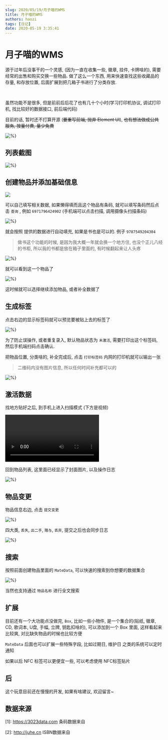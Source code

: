 ```yaml
---
slug: 2020/05/19/月子喵的WMS
title: 月子喵的WMS
authors: haozi
tags: [日记]
date: 2020-05-19 3:35:41
---
```


# 月子喵的WMS

源于过年后没事干的一个灵感, (因为一直在收集一些, 徽章, 挂件, 卡牌啥的), 需要经常的出售和购买交换一些物品. 做了这么一个东西, 用来快速查找这些收藏品的存量, 和存放位置, 后面扩展到把几箱子书进行了分类存放.  

<br/>


虽然功能不是很多, 但是前前后后花了也有几十个小时(学习打印机协议, 调试打印机, 找比较好的数据接口, 前后端代码)

目前的话, 暂时还不打算开源 (~~要重写前端, 抛弃 Element UI~~), ~~也有想法做成公共服务, 按量付费, 量少免费~~

![%}](./月子喵的WMS/file_5478200.png)





<!--truncate-->



## 列表截图

![%}](./月子喵的WMS/image-20200519182208554.png)





## 创建物品并添加基础信息

![](./月子喵的WMS/image-20200519124058105.png)

可以自己填写相关数据, 如果懒得填而且这个物品有条码, 就可以填写条码然后点击 `查询` , 例如 `6971796424902` (手机端可以点击扫描, 调用摄像头扫描条码)

![%}](./月子喵的WMS/image-20200519124347460.png)


就会按照 提供的数据进行自动填充, 如果是书也是可以的. 例子 `9787549204304`

> 做书这个功能的时候, 是因为我大概一年就会换一个地方住, 也没个正儿八经的书柜, 所以我的书都是放在箱子里面的, 有时候翻起来让人头疼


![%}](./月子喵的WMS/image-20200519124942805.png)


就可以看到这一个物品了


![%}](./月子喵的WMS/image-20200519125304526.png)

这时候就可以选择继续添加物品, 或者补全数据了



## 生成标签

点击右边的显示标签码就可以预览要被贴上去的标签了

![%}](./月子喵的WMS/image-20200519125627906.png)


为了防止误操作, 或者重复录入, 默认物品状态为 `未激活`, 需要打印出这个标签码, 然后手机端扫码点击确认. 



把物品位置, 分类啥的, 补全完成后, 点击 `打印标签码` 内网的打印机就可以输出一张

> 二维码内没有图片信息, 所以任何时间补充都可以的


![%}](./月子喵的WMS/image-20200519130811687.png)



## 激活数据

找地方贴好之后, 到手机上进入扫描模式 (下方是视频)

<video src="./IMG_0932.MP4" controls="controls" preload="preload"></video>

回到物品列表, 这里面已经显示了封面图片, 以及操作日志

![%}](./月子喵的WMS/image-20200519165714871.png)



## 物品变更

物品信息右边, 点击 `提交变更`

![%}](./月子喵的WMS/image-20200519170226809.png)




四大类, `丢失`, `出二手`, `赠与`, `丢弃`,  提交之后也会同步日志




![%}](./月子喵的WMS/image-20200519170805812.png)


## 搜索

按照前面创建物品里面的 `MateData`, 可以快速的搜索到你想要的数据集合


![%}](./月子喵的WMS/image-20200519170905249.png)

当然也支持通过 `物品名称` 进行全文搜索



## 扩展

目前还有一个大功能点没做完, `Box`,  比如一些小物件, 是一个集合的(贴纸, 徽章, CD, 歌词本, U盘, 手幅, 立牌, 钥匙扣啥的), 可以添加到一个 Box 里面, 这样看起来比较爽, 对比缺失物品的时候也比较方便



`MateData` 后面也可以扩展一些特殊字段, 比如过期日, 维护日 之类的系统可以定时通知



如果以后 NFC 标签可以更便宜一些, 可以考虑使用 NFC标签贴片

## 后

这个玩意目前还在慢慢的开发, 如果有啥建议, 欢迎留言~





## 数据来源

[1]: https://3023data.com 条码数据来自

[2]: http://juhe.cn ISBN数据来自





